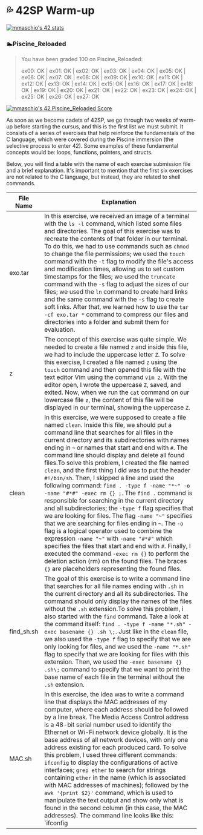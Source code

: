 
# :sweat_drops: 42SP Warm-up 
[![mmaschio's 42 stats](https://badge42.vercel.app/api/v2/clkblnlu7001608l83ar9hs4v/stats?cursusId=60&coalitionId=undefined)](https://github.com/JaeSeoKim/badge42)

### :swimmer:Piscine_Reloaded
<blockquote>You have been graded 100 on Piscine_Reloaded:

ex00: OK | ex01: OK | ex02: OK | ex03: OK | ex04: OK | ex05: OK | ex06: OK | ex07: OK | ex08: OK | ex09: OK | ex10: OK | ex11: OK | ex12: OK | ex13: OK | ex14: OK | ex15: OK | ex16: OK | ex17: OK | ex18: OK | ex19: OK | ex20: OK | ex21: OK | ex22: OK | ex23: OK | ex24: OK | ex25: OK | ex26: OK | ex27: OK </blockquote>

[![mmaschio's 42 Piscine_Reloaded Score](https://badge42.vercel.app/api/v2/clkblnlu7001608l83ar9hs4v/project/3159549)](https://github.com/JaeSeoKim/badge42)

As soon as we become cadets of 42SP, we go through two weeks of warm-up before starting the cursus, and this is the first list we must submit. It consists of a series of exercises that help reinforce the fundamentals of the C language, which were covered during the Piscine immersion (the selective process to enter 42). Some examples of these fundamental concepts would be: loops, functions, pointers, and structs.

Below, you will find a table with the name of each exercise submission file and a brief explanation. It's important to mention that the first six exercises are not related to the C language, but instead, they are related to shell commands.

|File Name | Explanation|
|----------|------------|
|exo.tar   |In this exercise, we received an image of a terminal with the `ls -l` command, which listed some files and directories. The goal of this exercise was to recreate the contents of that folder in our terminal. To do this, we had to use commands such as `chmod` to change the file permissions; we used the `touch` command with the `-t` flag to modify the file's access and modification times, allowing us to set custom timestamps for the files; we used the `truncate` command with the `-s` flag to adjust the sizes of our files; we used the `ln` command to create hard links and the same command with the `-s` flag to create soft links. After that, we learned how to use the `tar -cf exo.tar *` command to compress our files and directories into a folder and submit them for evaluation.|
|z|The concept of this exercise was quite simple. We needed to create a file named `z` and inside this file, we had to include the uppercase letter `Z`. To solve this exercise, I created a file named `z` using the `touch` command and then opened this file with the text editor Vim using the command `vim z`. With the editor open, I wrote the uppercase `Z`, saved, and exited. Now, when we run the `cat` command on our lowercase file `z`, the content of this file will be displayed in our terminal, showing the uppercase `Z`.|
|clean|In this exercise, we were supposed to create a file named `clean`. Inside this file, we should put a command line that searches for all files in the current directory and its subdirectories with names ending in `~` or names that start and end with `#`. The command line should display and delete all found files.To solve this problem, I created the file named `clean`, and the first thing I did was to put the header `#!/bin/sh`. Then, I skipped a line and used the following command: `find . -type f -name "*~" -o -name "#*#" -exec rm {} ;`. The `find .` command is responsible for searching in the current directory and all subdirectories; the `-type f` flag specifies that we are looking for files. The flag `-name "~"` specifies that we are searching for files ending in `~`. The `-o` flag is a logical operator used to combine the expression `-name "~"` with `-name "#*#"` which specifies the files that start and end with `#`. Finally, I executed the command `-exec rm {}` to perform the deletion action (rm) on the found files. The braces `{}` are placeholders representing the found files.|
|find_sh.sh|The goal of this exercise is to write a command line that searches for all file names ending with `.sh` in the current directory and all its subdirectories. The command should only display the names of the files without the `.sh` extension.To solve this problem, i also started with the `find` command. Take a look at the command itself: `find . -type f -name "*.sh" -exec basename {} .sh \;`. Just like in the `clean` file, we also used the `-type f` flag to specify that we are only looking for files, and we used the `-name "*.sh"` flag to specify that we are looking for files with this extension. Then, we used the `-exec basename {} .sh\;` command to specify that we want to print the base name of each file in the terminal without the `.sh` extension.
|MAC.sh|In this exercise, the idea was to write a command line that displays the MAC addresses of my computer, where each address should be followed by a line break. The Media Access Control address is a 48-bit serial number used to identify the Ethernet or Wi-Fi network device globally. It is the base address of all network devices, with only one address existing for each produced card. To solve this problem, I used three different commands: `ifconfig` to display the configurations of active interfaces; `grep ether` to search for strings containing `ether` in the name (which is associated with MAC addresses of machines); followed by the `awk '{print $2}'` command, which is used to manipulate the text output and show only what is found in the second column (in this case, the MAC addresses). The command line looks like this: `ifconfig | grep ether | awk '{print $2}'`.

